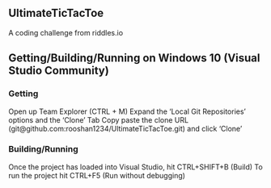 <h2> UltimateTicTacToe </h2>
A coding challenge from riddles.io

<h2> Getting/Building/Running on Windows 10 (Visual Studio Community) </h2>

<h3>Getting</h3>
Open up Team Explorer (CTRL + M)
Expand the ‘Local Git Repositories’ options and the ‘Clone’ Tab
Copy paste the clone URL (git@github.com:rooshan1234/UltimateTicTacToe.git) and click ‘Clone’

<h3>Building/Running</h3>
Once the project has loaded into Visual Studio, hit CTRL+SHIFT+B (Build)
To run the project hit CTRL+F5 (Run without debugging)
